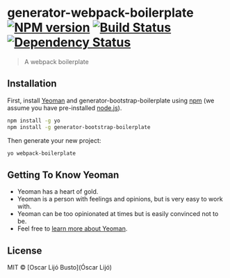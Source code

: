 # generator-webpack-boilerplate [![NPM version][npm-image]][npm-url] [![Build Status][travis-image]][travis-url] [![Dependency Status][daviddm-image]][daviddm-url]
> A webpack boilerplate

## Installation

First, install [Yeoman](http://yeoman.io) and generator-bootstrap-boilerplate using [npm](https://www.npmjs.com/) (we assume you have pre-installed [node.js](https://nodejs.org/)).

```bash
npm install -g yo
npm install -g generator-bootstrap-boilerplate
```

Then generate your new project:

```bash
yo webpack-boilerplate
```

## Getting To Know Yeoman

 * Yeoman has a heart of gold.
 * Yeoman is a person with feelings and opinions, but is very easy to work with.
 * Yeoman can be too opinionated at times but is easily convinced not to be.
 * Feel free to [learn more about Yeoman](http://yeoman.io/).

## License

MIT © [Oscar Lijó Busto](Óscar Lijó)


[npm-image]: https://badge.fury.io/js/generator-bootstrap-boilerplate.svg
[npm-url]: https://npmjs.org/package/generator-bootstrap-boilerplate
[travis-image]: https://travis-ci.org/oscarlijo/generator-bootstrap-boilerplate.svg?branch=master
[travis-url]: https://travis-ci.org/oscarlijo/generator-bootstrap-boilerplate
[daviddm-image]: https://david-dm.org/oscarlijo/generator-bootstrap-boilerplate.svg?theme=shields.io
[daviddm-url]: https://david-dm.org/oscarlijo/generator-bootstrap-boilerplate
